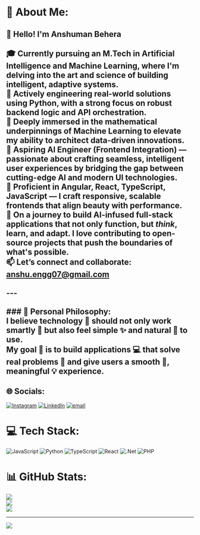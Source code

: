 # 💫 About Me:
## 👋 Hello! I'm Anshuman Behera<br><br>🎓 Currently pursuing an **M.Tech in Artificial Intelligence and Machine Learning**, where I'm delving into the art and science of building intelligent, adaptive systems.  <br>🔭 Actively engineering real-world solutions using **Python**, with a strong focus on robust backend logic and API orchestration.  <br>🌱 Deeply immersed in the **mathematical underpinnings** of Machine Learning to elevate my ability to architect data-driven innovations.  <br>🧩 Aspiring **AI Engineer (Frontend Integration)** — passionate about crafting seamless, intelligent user experiences by bridging the gap between cutting-edge AI and modern UI technologies.  <br>💬 Proficient in **Angular, React, TypeScript, JavaScript** — I craft responsive, scalable frontends that align beauty with performance.  <br>🚀 On a journey to build **AI-infused full-stack applications** that not only function, but *think*, learn, and adapt. I love contributing to open-source projects that push the boundaries of what's possible.  <br>📫 Let’s connect and collaborate: [anshu.engg07@gmail.com](mailto:anshu.engg07@gmail.com)  <br><br>---<br><br>### 🧠 Personal Philosophy:<br>I believe technology 🤖 should not only work smartly 🧠 but also feel simple ✨ and natural 🌿 to use.  <br>My goal 🎯 is to build applications 💻 that solve real problems 🧩 and give users a smooth 🚀, meaningful 💡 experience.<br>


## 🌐 Socials:
[![Instagram](https://img.shields.io/badge/Instagram-%23E4405F.svg?logo=Instagram&logoColor=white)](https://instagram.com/https://www.instagram.com/a.n_s_h.u/) [![LinkedIn](https://img.shields.io/badge/LinkedIn-%230077B5.svg?logo=linkedin&logoColor=white)](https://linkedin.com/in/https://www.linkedin.com/in/anshuman-behera-26483b190/) [![email](https://img.shields.io/badge/Email-D14836?logo=gmail&logoColor=white)](mailto:anshu.engg07@gmail.com) 

# 💻 Tech Stack:
![JavaScript](https://img.shields.io/badge/javascript-%23323330.svg?style=for-the-badge&logo=javascript&logoColor=%23F7DF1E) ![Python](https://img.shields.io/badge/python-3670A0?style=for-the-badge&logo=python&logoColor=ffdd54) ![TypeScript](https://img.shields.io/badge/typescript-%23007ACC.svg?style=for-the-badge&logo=typescript&logoColor=white) ![React](https://img.shields.io/badge/react-%2320232a.svg?style=for-the-badge&logo=react&logoColor=%2361DAFB) ![.Net](https://img.shields.io/badge/.NET-5C2D91?style=for-the-badge&logo=.net&logoColor=white) ![PHP](https://img.shields.io/badge/php-%23777BB4.svg?style=for-the-badge&logo=php&logoColor=white)
# 📊 GitHub Stats:
![](https://github-readme-stats.vercel.app/api?username=AsyncCoder-10&theme=dark&hide_border=false&include_all_commits=false&count_private=false)<br/>
![](https://nirzak-streak-stats.vercel.app/?user=AsyncCoder-10&theme=dark&hide_border=false)<br/>
![](https://github-readme-stats.vercel.app/api/top-langs/?username=AsyncCoder-10&theme=dark&hide_border=false&include_all_commits=false&count_private=false&layout=compact)

---
[![](https://visitcount.itsvg.in/api?id=AsyncCoder-10&icon=0&color=0)](https://visitcount.itsvg.in)

<!-- Proudly created with GPRM ( https://gprm.itsvg.in ) -->
